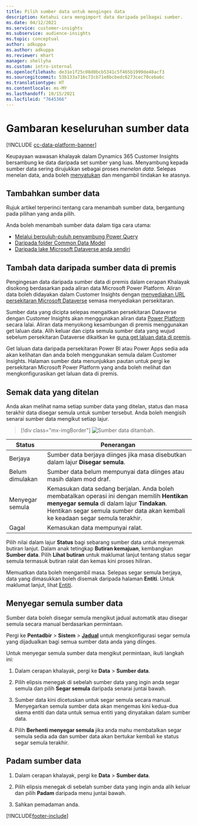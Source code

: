```yaml
---
title: Pilih sumber data untuk menginges data
description: Ketahui cara mengimport data daripada pelbagai sumber.
ms.date: 04/12/2021
ms.service: customer-insights
ms.subservice: audience-insights
ms.topic: conceptual
author: adkuppa
ms.author: adkuppa
ms.reviewer: mhart
manager: shellyha
ms.custom: intro-internal
ms.openlocfilehash: de31e1f25c08d0bcb5341c5f465b1999de48acf3
ms.sourcegitcommit: 53b133a716c73cb71e8bcbedc6273cec70ceba6c
ms.translationtype: HT
ms.contentlocale: ms-MY
ms.lasthandoff: 10/15/2021
ms.locfileid: "7645366"
---
```

# <a name="data-sources-overview"></a>Gambaran keseluruhan sumber data

[!INCLUDE [cc-data-platform-banner](../includes/cc-data-platform-banner.md)]

Keupayaan wawasan khalayak dalam Dynamics 365 Customer Insights bersambung ke data daripada set sumber yang luas. Menyambung kepada sumber data sering dirujukkan sebagai proses *menelan data*. Selepas menelan data, anda boleh [menyatukan](data-unification.md) dan mengambil tindakan ke atasnya.

## <a name="add-a-data-source"></a>Tambahkan sumber data

Rujuk artikel terperinci tentang cara menambah sumber data, bergantung pada pilihan yang anda pilih.

Anda boleh menambah sumber data dalam tiga cara utama:

- [Melalui berpuluh-puluh penyambung Power Query](connect-power-query.md)
- [Daripada folder Common Data Model](connect-common-data-model.md)
- [Daripada lake Microsoft Dataverse anda sendiri](connect-dataverse-managed-lake.md)

## <a name="add-data-from-on-premises-data-sources"></a>Tambah data daripada sumber data di premis

Pengingesan data daripada sumber data di premis dalam cerapan Khalayak disokong berdasarkan pada aliran data Microsoft Power Platform. Aliran data boleh didayakan dalam Customer Insights dengan [menyediakan URL persekitaran Microsoft Dataverse](create-environment.md) semasa menyediakan persekitaran.

Sumber data yang dicipta selepas mengaitkan persekitaran Dataverse dengan Customer Insights akan menggunakan aliran data [Power Platform](/power-query/dataflows/overview-dataflows-across-power-platform-dynamics-365) secara lalai. Aliran data menyokong kesambungan di premis menggunakan get laluan data. Alih keluar dan cipta semula sumber data yang wujud sebelum persekitaran Dataverse  dikaitkan ke [guna get laluan data di premis](/data-integration/gateway/service-gateway-app).

Get laluan data daripada persekitaran Power BI atau Power Apps sedia ada akan kelihatan dan anda boleh menggunakan semula dalam Customer Insights. Halaman sumber data menunjukkan pautan untuk pergi ke persekitaran Microsoft Power Platform yang anda boleh melihat dan mengkonfigurasikan get laluan data di premis.

## <a name="review-ingested-data"></a>Semak data yang ditelan

Anda akan melihat nama setiap sumber data yang ditelan, status dan masa terakhir data disegar semula untuk sumber tersebut. Anda boleh mengisih senarai sumber data mengikut setiap lajur.

> [!div class="mx-imgBorder"]
> ![Sumber data ditambah.](media/configure-data-datasource-added.png "Sumber Data ditambah")

|Status  |Penerangan  |
|---------|---------|
|Berjaya   |Sumber data berjaya diinges jika masa disebutkan dalam lajur **Disegar semula**.
|Belum dimulakan   |Sumber data belum mempunyai data diinges atau masih dalam mod draf.         |
|Menyegar semula    |Kemasukan data sedang berjalan. Anda boleh membatalkan operasi ini dengan memilih **Hentikan menyegar semula** di dalam lajur **Tindakan**. Hentikan segar semula sumber data akan kembali ke keadaan segar semula terakhir.       |
|Gagal     |Kemasukan data mempunyai ralat.         |

Pilih nilai dalam lajur **Status** bagi sebarang sumber data untuk menyemak butiran lanjut. Dalam anak tetingkap **Butiran kemajuan**, kembangkan **Sumber data**. Pilih **Lihat butiran** untuk maklumat lanjut tentang status segar semula termasuk butiran ralat dan kemas kini proses hiliran.

Memuatkan data boleh mengambil masa. Selepas segar semula berjaya, data yang dimasukkan boleh disemak daripada halaman **Entiti**. Untuk maklumat lanjut, lihat [Entiti](entities.md).

## <a name="refresh-a-data-source"></a>Menyegar semula sumber data

Sumber data boleh disegar semula mengikut jadual automatik atau disegar semula secara manual berdasarkan permintaan. 

Pergi ke **Pentadbir** > **Sistem** > [**Jadual**](system.md#schedule-tab) untuk mengkonfigurasi segar semula yang dijadualkan bagi semua sumber data anda yang diinges.

Untuk menyegar semula sumber data mengikut permintaan, ikuti langkah ini:

1. Dalam cerapan khalayak, pergi ke **Data** > **Sumber data**.

2. Pilih elipsis menegak di sebelah sumber data yang ingin anda segar semula dan pilih **Segar semula** daripada senarai juntai bawah.

3. Sumber data kini dicetuskan untuk segar semula secara manual. Menyegarkan semula sumber data akan mengemas kini kedua-dua skema entiti dan data untuk semua entiti yang dinyatakan dalam sumber data.

4. Pilih **Berhenti menyegar semula** jika anda mahu membatalkan segar semula sedia ada dan sumber data akan bertukar kembali ke status segar semula terakhir.

## <a name="delete-a-data-source"></a>Padam sumber data

1. Dalam cerapan khalayak, pergi ke **Data** > **Sumber data**.

2. Pilih elipsis menegak di sebelah sumber data yang ingin anda alih keluar dan pilih **Padam** daripada menu juntai bawah.

3. Sahkan pemadaman anda.


[!INCLUDE[footer-include](../includes/footer-banner.md)]
